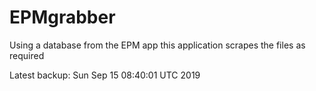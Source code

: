 # EPMgrabber
Using a database from the EPM app this application scrapes the files as required


Latest backup: Sun Sep 15 08:40:01 UTC 2019
